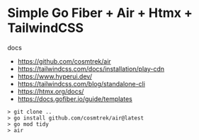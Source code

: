 # Simple Go Fiber + Air + Htmx + TailwindCSS

docs

- https://github.com/cosmtrek/air
- https://tailwindcss.com/docs/installation/play-cdn
- https://www.hyperui.dev/
- https://tailwindcss.com/blog/standalone-cli
- https://htmx.org/docs/
- https://docs.gofiber.io/guide/templates

```
> git clone ..
> go install github.com/cosmtrek/air@latest
> go mod tidy
> air
```
